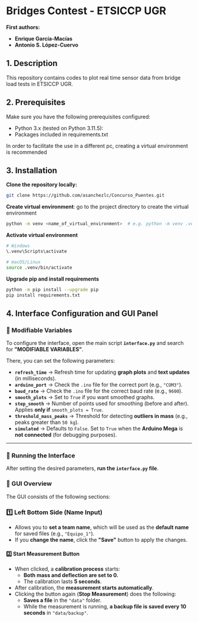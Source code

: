 # Bridges Contest - ETSICCP UGR

**First authors:**  
- **Enrique García-Macías**
- **Antonio S. López-Cuervo**  

## 1. Description

This repository contains codes to plot real time sensor data from bridge load tests in ETSICCP UGR.


## 2. Prerequisites

Make sure you have the following prerequisites configured:

- Python 3.x (tested on Python 3.11.5):
- Packages included in requirements.txt

In order to facilitate the use in a different pc, creating a virtual environment is recommended

## 3. Installation

**Clone the repository locally:**
``` bash
git clone https://github.com/asanchezlc/Concurso_Puentes.git
```

**Create virtual environment**: go to the project directory to create the virtual environment 
``` bash
python -m venv <name_of_virtual_environment>  # e.g. python -m venv .venv
```

**Activate virtual environment**
``` bash
# Windows
\.venv\Scripts\activate

# macOS/Linux
source .venv/bin/activate
```

**Upgrade pip and install requirements**
``` bash
python -m pip install --upgrade pip
pip install requirements.txt
```

## 4. Interface Configuration and GUI Panel

### 🔹 Modifiable Variables
To configure the interface, open the main script **`interface.py`** and search for **"MODIFIABLE VARIABLES"**.

There, you can set the following parameters:

- **`refresh_time`** → Refresh time for updating **graph plots** and **text updates** (in milliseconds).
- **`arduino_port`** → Check the `.ino` file for the correct port (e.g., `"COM3"`).
- **`baud_rate`** → Check the `.ino` file for the correct baud rate (e.g., `9600`).
- **`smooth_plots`** → Set to `True` if you want smoothed graphs.
- **`step_smooth`** → Number of points used for smoothing (before and after). Applies **only if** `smooth_plots = True`.
- **`threshold_mass_peaks`** → Threshold for detecting **outliers in mass** (e.g., peaks greater than `50 kg`).
- **`simulated`** → Defaults to `False`. Set to `True` when the **Arduino Mega** is **not connected** (for debugging purposes).

---

### 🔹 Running the Interface
After setting the desired parameters, **run the `interface.py` file**.

### 🔹 GUI Overview
The GUI consists of the following sections:

### 1️⃣ Left Bottom Side (Name Input)
- Allows you to **set a team name**, which will be used as the **default name** for saved files (e.g., `"Equipo_1"`).
- If you **change the name**, click the **"Save"** button to apply the changes.

#### 2️⃣ Start Measurement Button
- When clicked, a **calibration process** starts:
  - **Both mass and deflection are set to 0.**
  - The calibration lasts **5 seconds**.
- After calibration, the **measurement starts automatically**.
- Clicking the button again (**Stop Measurement**) does the following:
  - **Saves a file** in the `"data"` folder.
  - While the measurement is running, **a backup file is saved every 10 seconds** in `"data/backup"`.
